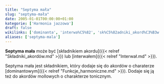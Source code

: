 ```yaml
---
title: "Septyma mała"
slug: "septyma-mała"
date: 2005-01-01T00:00:00+01:00
kategorie: ['Harmonia jazzowa']
draft: false
wikilinks: ['dominanta', 'interwa%C5%82', 'sk%C5%82adniki_akord%C3%B3w']
aliases: ['septyma-mala']
---
```

**Septyma mała** może być [składnikiem
akordu]({{< relref "Składniki_akordów.md" >}}) lub
[interwałem]({{< relref "Interwał.md" >}}).

Septyma mała jest składnikiem, który dodaje się do akordów o charaterze
[dominantowym]({{< relref "Funkcje_harmoniczne.md" >}}). Dodaje się ją też do akordów
mollowych o charakterze tonicznym.

